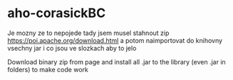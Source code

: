 # aho-corasickBC

Je mozny ze to nepojede tady jsem musel stahnout zip
https://poi.apache.org/download.html
a potom naimportovat do knihovny vsechny jar i co jsou ve slozkach aby to jelo

Download binary zip from page and install all .jar to the library (even .jar in folders) to make code work
